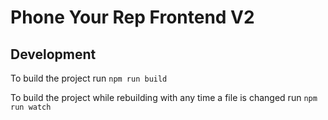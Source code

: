 # Phone Your Rep Frontend V2

## Development

To build the project run `npm run build`

To build the project while rebuilding with any time a file is changed run `npm run watch`
